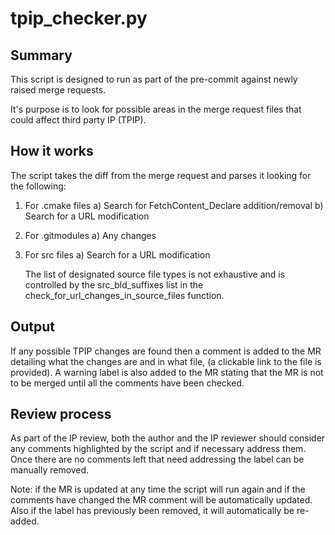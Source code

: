 # tpip_checker.py

## Summary

This script is designed to run as part of the pre-commit against newly raised
merge requests.

It's purpose is to look for possible areas in the merge request files that could
affect third party IP (TPIP).

## How it works

The script takes the diff from the merge request and parses it looking for the
following:

1. For .cmake files
   a) Search for FetchContent_Declare addition/removal
   b) Search for a URL modification

2. For .gitmodules
   a) Any changes

3. For src files
   a) Search for a URL modification

   The list of designated source file types is not exhaustive and is controlled
   by the src_bld_suffixes list in the check_for_url_changes_in_source_files
   function.

## Output

If any possible TPIP changes are found then a comment is added to the MR
detailing what the changes are and in what file, (a clickable link to the file
is provided). A warning label is also added to the MR stating that the MR is
not to be merged until all the comments have been checked.

## Review process

As part of the IP review, both the author and the IP reviewer should consider
any comments highlighted by the script and if necessary address them. Once there
are no comments left that need addressing the label can be manually removed.

Note: if the MR is updated at any time the script will run again and if the
comments have changed the MR comment will be automatically updated. Also if the
label has previously been removed, it will automatically be re-added.
